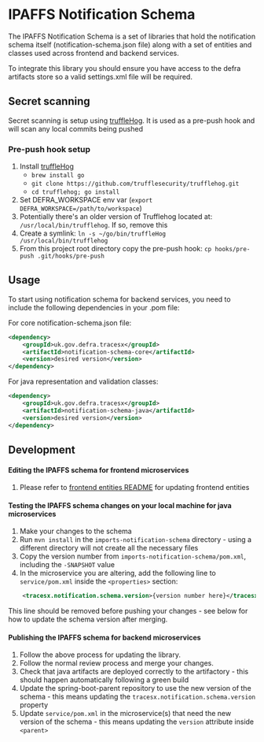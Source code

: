 # IPAFFS Notification Schema

The IPAFFS Notification Schema is a set of libraries that hold the notification schema itself (notification-schema.json file) along with a set of entities and classes used across frontend and backend services.

To integrate this library you should ensure you have access to the defra artifacts store so a valid settings.xml file will be required.

## Secret scanning
Secret scanning is setup using [truffleHog](https://github.com/trufflesecurity/truffleHog).
It is used as a pre-push hook and will scan any local commits being pushed

### Pre-push hook setup
1. Install [truffleHog](https://github.com/trufflesecurity/truffleHog)
    - `brew install go`
    - `git clone https://github.com/trufflesecurity/trufflehog.git`
    - `cd trufflehog; go install`
2. Set DEFRA_WORKSPACE env var (`export DEFRA_WORKSPACE=/path/to/workspace`)
3. Potentially there's an older version of Trufflehog located at: `/usr/local/bin/trufflehog`. If so, remove this
4. Create a symlink: `ln -s ~/go/bin/truffleHog /usr/local/bin/trufflehog`
5. From this project root directory copy the pre-push hook: `cp hooks/pre-push .git/hooks/pre-push`

## Usage
To start using notification schema for backend services, you need to include the following dependencies in your .pom file:

For core notification-schema.json file:
```xml
<dependency>
    <groupId>uk.gov.defra.tracesx</groupId>
    <artifactId>notification-schema-core</artifactId>
    <version>desired version</version>
</dependency> 
```

For java representation and validation classes:
```xml
<dependency>
    <groupId>uk.gov.defra.tracesx</groupId>
    <artifactId>notification-schema-java</artifactId>
    <version>desired version</version>
</dependency> 
```

## Development

#### Editing the IPAFFS schema for frontend microservices

1. Please refer to [frontend entities README](imports-frontend-entities/README.md) for updating frontend entities

#### Testing the IPAFFS schema changes on your local machine for java microservices

1. Make your changes to the schema
2. Run `mvn install` in the `imports-notification-schema` directory - using a different directory will not create all the necessary files
3. Copy the version number from `imports-notification-schema/pom.xml`, including the `-SNAPSHOT` value
4. In the microservice you are altering, add the following line to `service/pom.xml` inside the `<properties>` section:
```xml
    <tracesx.notification.schema.version>{version number here}</tracesx.notification.schema.version>
```

This line should be removed before pushing your changes - see below for how to update the schema version after merging.

#### Publishing the IPAFFS schema for backend microservices

1. Follow the above process for updating the library.
2. Follow the normal review process and merge your changes.
3. Check that java artifacts are deployed correctly to the artifactory - this should happen automatically following a green build
4. Update the spring-boot-parent repository to use the new version of the schema - this means updating the `tracesx.notification.schema.version` property
5. Update `service/pom.xml` in the microservice(s) that need the new version of the schema - this means updating the `version` attribute inside `<parent>`

